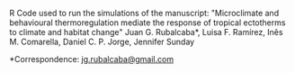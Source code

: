 R Code used to run the simulations of the manuscript: "Microclimate and behavioural thermoregulation mediate the response of tropical ectotherms to climate and habitat change"
Juan G. Rubalcaba*, Luisa F. Ramírez, Inês M. Comarella, Daniel C. P. Jorge, Jennifer Sunday

*Correspondence: jg.rubalcaba@gmail.com 

